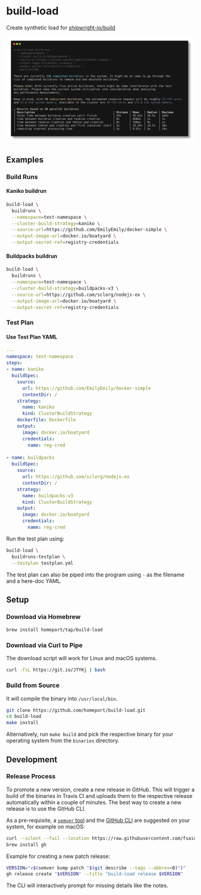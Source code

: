 # build-load

Create synthetic load for [shipwright-io/build](https://github.com/shipwright-io/build)

![build-load](.docs/example-output.png?raw=true "build-load example output")

## Examples

### Build Runs

#### Kaniko buildrun

```sh
build-load \
  buildruns \
  --namespace=test-namespace \
  --cluster-build-strategy=kaniko \
  --source-url=https://github.com/EmilyEmily/docker-simple \
  --output-image-url=docker.io/boatyard \
  --output-secret-ref=registry-credentials
```

#### Buildpacks buildrun

```sh
build-load \
  buildruns \
  --namespace=test-namespace \
  --cluster-build-strategy=buildpacks-v3 \
  --source-url=https://github.com/sclorg/nodejs-ex \
  --output-image-url=docker.io/boatyard \
  --output-secret-ref=registry-credentials
```

### Test Plan

#### Use Test Plan YAML

```yaml
---
namespace: test-namespace
steps:
- name: kaniko
  buildSpec:
    source:
      url: https://github.com/EmilyEmily/docker-simple
      contextDir: /
    strategy:
      name: kaniko
      kind: ClusterBuildStrategy
    dockerfile: Dockerfile
    output:
      image: docker.io/boatyard
      credentials:
        name: reg-cred

- name: buildpacks
  buildSpec:
    source:
      url: https://github.com/sclorg/nodejs-ex
      contextDir: /
    strategy:
      name: buildpacks-v3
      kind: ClusterBuildStrategy
    output:
      image: docker.io/boatyard
      credentials:
        name: reg-cred
```

Run the test plan using:

```sh
build-load \
  buildruns-testplan \
  --testplan testplan.yml
```

The test plan can also be piped into the program using `-` as the filename and a here-doc YAML.

## Setup

### Download via Homebrew

```sh
brew install homeport/tap/build-load
```

### Download via Curl to Pipe

The download script will work for Linux and macOS systems.

```sh
curl -fsL https://git.io/JTYKj | bash
```

### Build from Source

It will compile the binary into `/usr/local/bin`.

```sh
git clone https://github.com/homeport/build-load.git
cd build-load
make install
```

Alternatively, run `make build` and pick the respective binary for your operating system from the `binaries` directory.

## Development

### Release Process

To promote a new version, create a new release in GitHub. This will trigger a build of the binaries in Travis CI and uploads them to the respective release automatically within a couple of minutes. The best way to create a new release is to use the GitHub CLI.

As a pre-requisite, a [`semver` tool](https://github.com/fsaintjacques/semver-tool) and the [GitHub CLI](https://github.com/cli/cli) are suggested on your system, for example on macOS:

```sh
curl --silent --fail --location https://raw.githubusercontent.com/fsaintjacques/semver-tool/master/src/semver --output /usr/local/bin/semver && chmod a+rx /usr/local/bin/semver
brew install gh
```

Example for creating a new patch release:

```sh
VERSION="v$(semver bump patch "$(git describe --tags --abbrev=0)")"
gh release create "$VERSION" --title "build-load release $VERSION"
```

The CLI will interactively prompt for missing details like the notes.
